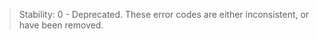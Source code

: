
> Stability: 0 - Deprecated. These error codes are either inconsistent, or have
> been removed.

<a id="ERR_HTTP2_FRAME_ERROR"></a>
